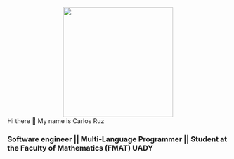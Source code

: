 <div id="header" aling="center">
<center><img src="https://www.somoslibres.org/images/2022/02/04/github.png" width="250"/></center>
</div>
<div>Hi there 👋 My name is Carlos Ruz</div>
<h3 aling="center"> Software engineer || Multi-Language Programmer || Student at the Faculty of Mathematics (FMAT) UADY </h3>
<!--
**XxCharlyRuzxX/XxCharlyRuzxX** is a ✨ _special_ ✨ repository because its `README.md` (this file) appears on your GitHub profile.

Here are some ideas to get you started:

- 🔭 I’m currently working on ...
- 🌱 I’m currently learning ...
- 👯 I’m looking to collaborate on ...
- 🤔 I’m looking for help with ...
- 💬 Ask me about ...
- 📫 How to reach me: ...
- 😄 Pronouns: ...
- ⚡ Fun fact: ...
-->
